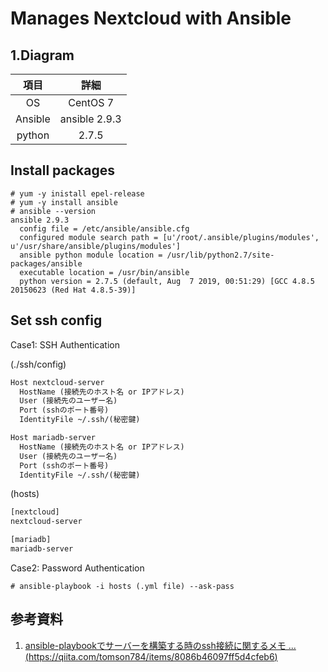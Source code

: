 # Manages Nextcloud with Ansible

## 1.Diagram

| 項目 | 詳細 |
| :--: | :--: |
| OS | CentOS 7 |
| Ansible | ansible 2.9.3 |
| python | 2.7.5 |

## Install packages

```terminal
# yum -y inistall epel-release
# yum -y install ansible
# ansible --version
ansible 2.9.3
  config file = /etc/ansible/ansible.cfg
  configured module search path = [u'/root/.ansible/plugins/modules', u'/usr/share/ansible/plugins/modules']
  ansible python module location = /usr/lib/python2.7/site-packages/ansible
  executable location = /usr/bin/ansible
  python version = 2.7.5 (default, Aug  7 2019, 00:51:29) [GCC 4.8.5 20150623 (Red Hat 4.8.5-39)]
```

## Set ssh config

Case1: SSH Authentication

(./ssh/config)

```txt
Host nextcloud-server
  HostName (接続先のホスト名 or IPアドレス)
  User (接続先のユーザー名)
  Port (sshのポート番号)
  IdentityFile ~/.ssh/(秘密鍵)

Host mariadb-server
  HostName (接続先のホスト名 or IPアドレス)
  User (接続先のユーザー名)
  Port (sshのポート番号)
  IdentityFile ~/.ssh/(秘密鍵)
```

(hosts)

```txt
[nextcloud]
nextcloud-server

[mariadb]
mariadb-server
```

Case2: Password Authentication

```terminal
# ansible-playbook -i hosts (.yml file) --ask-pass
```

## 参考資料

1. [ansible-playbookでサーバーを構築する時のssh接続に関するメモ ...(https://qiita.com/tomson784/items/8086b46097ff5d4cfeb6)](https://qiita.com/tomson784/items/8086b46097ff5d4cfeb6)
